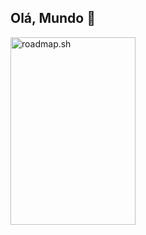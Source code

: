 ## Olá, Mundo 👋



<div>
<!--   <a href="https://github.com/ocartaxo/github-readme-stats">
    <img height=200 width=800 vertical-align="middle" src="https://github-readme-stats.vercel.app/api?username=ocartaxo&theme=vue&card_width=600"/>
  </a>  -->
  <a href="https://roadmap.sh">
    <img height=300 width=200 vertical-align="center" src="https://api.roadmap.sh/v1-badge/tall/64d40588aa497d7fa51dcc11?variant=light" alt="roadmap.sh"/>
  </a>
<!--   <a href="https://github.com/ocartaxo/github-readme-stats">
    <img height=600 width=250 vertical-align="center" src="https://github-readme-stats.vercel.app/api/top-langs/?username=ocartaxo&theme=vue"/>
  </a>  
</div> -->

<!--
**ocartaxo/ocartaxo** is a ✨ _special_ ✨ repository because its `README.md` (this file) appears on your GitHub profile.

Here are some ideas to get you started:

- 🔭 Atualmente estou trabalhando com desenvolvimento de software para
- 🌱 Estudando Java, Kotlin, Go
- 👯 I’m looking to collaborate on ...
- 🤔 I’m looking for help with ...
- 💬 Ask me about ...
- 📫 How to reach me: ...
- 😄 Pronouns: ...
- ⚡ Fun fact: ...
-->
